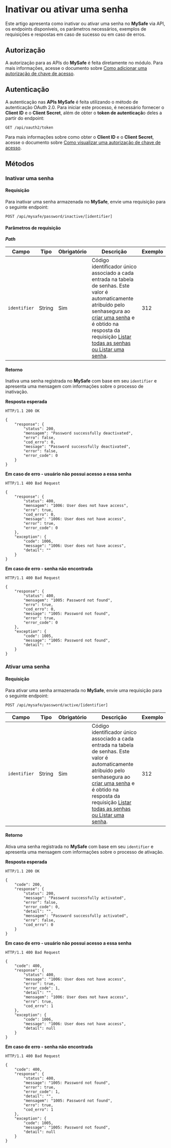# Inativar ou ativar uma senha

Este artigo apresenta como inativar ou ativar uma senha no **MySafe** via API, os endpoints disponíveis, os parâmetros necessários, exemplos de requisições e respostas em caso de sucesso ou em caso de erros.

## Autorização

A autorização para as APIs do **MySafe** é feita diretamente no módulo.
Para mais informações, acesse o documento sobre [Como adicionar uma autorização de chave de acesso](/v3-32/docs/pt/mysafe-how-to-add-an-access-key-authorization).

## Autenticação

A autenticação nas **APIs MySafe** é feita utilizando o método de autenticação OAuth 2.0. Para iniciar este processo, é necessário fornecer o **Client ID** e o **Client Secret**, além de obter o **token de autenticaçã**o deles a partir do endpoint:
```
GET /api/oauth2/token
```
Para mais informações sobre como obter o **Client ID** e o **Client Secret**, acesse o documento sobre [Como visualizar uma autorização de chave de acesso](/v3-32/docs/pt/mysafe-how-to-view-an-access-key-authorization).

## Métodos

### Inativar uma senha

#### Requisição

Para inativar uma senha armazenada no **MySafe**, envie uma requisição para o seguinte endpoint:

```
POST /api/mysafe/password/inactive/[identifier]
```
#### Parâmetros de requisição
***Path***


| Campo | Tipo | Obrigatório | Descrição | Exemplo |
| --- | --- | --- | --- | --- |
|```identifier```| String | Sim | Código identificador  único associado a cada entrada na tabela de senhas. Este valor é automaticamente atribuído pelo senhasegura ao [criar uma senha](/v3-32/docs/pt/mysafe-apis-create-or-update-a-password) e é obtido na resposta da requisição [Listar todas as senhas ou Listar uma senha](/v3-32/docs/pt/mysafe-apis-list-passwords). | 312 |


#### Retorno
Inativa uma senha registrada no **MySafe** com base em seu `identifier` e apresenta uma mensagem com informações sobre o processo de inativação.

**Resposta esperada**

```
HTTP/1.1 200 OK
```

```
{
    "response": {
        "status": 200,
        "mensagem": "Password successfully deactivated",
        "erro": false,
        "cod_erro": 0,
        "message": "Password successfully deactivated",
        "error": false,
        "error_code": 0
    }
}
```
**Em caso de erro - usuário não possui acesso a essa senha**

```
HTTP/1.1 400 Bad Request
```

```
{
    "response": {
        "status": 400,
        "mensagem": "1006: User does not have access",
        "erro": true,
        "cod_erro": 0,
        "message": "1006: User does not have access",
        "error": true,
        "error_code": 0
    },
    "exception": {
        "code": 1006,
        "message": "1006: User does not have access",
        "detail": ""
    }
}
```

**Em caso de erro - senha não encontrada**

```
HTTP/1.1 400 Bad Request
```

```
{
    "response": {
        "status": 400,
        "mensagem": "1005: Password not found",
        "erro": true,
        "cod_erro": 0,
        "message": "1005: Password not found",
        "error": true,
        "error_code": 0
    },
    "exception": {
        "code": 1005,
        "message": "1005: Password not found",
        "detail": ""
    }
}
```

### Ativar uma senha
#### Requisição

Para ativar uma senha armazenada no **MySafe**, envie uma requisição para o seguinte endpoint:

```
POST /api/mysafe/password/active/[identifier]
```

| Campo | Tipo | Obrigatório | Descrição | Exemplo |
| --- | --- | --- | --- | --- |
|```identifier```| String | Sim | Código identificador  único associado a cada entrada na tabela de senhas. Este valor é automaticamente atribuído pelo senhasegura ao [criar uma senha](/v3-32/docs/pt/mysafe-apis-create-or-update-a-password) e é obtido na resposta da requisição [Listar todas as senhas ou Listar uma senha](/v3-32/docs/pt/mysafe-apis-list-passwords). | 312 |

#### Retorno
Ativa uma senha registrada no **MySafe** com base em seu `identifier` e apresenta uma mensagem com informações sobre o processo de ativação.

**Resposta esperada**

```
HTTP/1.1 200 OK
```

```
{
    "code": 200,
    "response": {
        "status": 200,
        "message": "Password successfully activated",
        "error": false,
        "error_code": 0,
        "detail": "",
        "mensagem": "Password successfully activated",
        "erro": false,
        "cod_erro": 0
    }
}
```
**Em caso de erro - usuário não possui acesso a essa senha**

```
HTTP/1.1 400 Bad Request
```
```
{
    "code": 400,
    "response": {
        "status": 400,
        "message": "1006: User does not have access",
        "error": true,
        "error_code": 1,
        "detail": "",
        "mensagem": "1006: User does not have access",
        "erro": true,
        "cod_erro": 1
    },
    "exception": {
        "code": 1006,
        "message": "1006: User does not have access",
        "detail": null
    }
}
```
**Em caso de erro - senha não encontrada**

```
HTTP/1.1 400 Bad Request
```

```
{
    "code": 400,
    "response": {
        "status": 400,
        "message": "1005: Password not found",
        "error": true,
        "error_code": 1,
        "detail": "",
        "mensagem": "1005: Password not found",
        "erro": true,
        "cod_erro": 1
    },
    "exception": {
        "code": 1005,
        "message": "1005: Password not found",
        "detail": null
    }
}
```